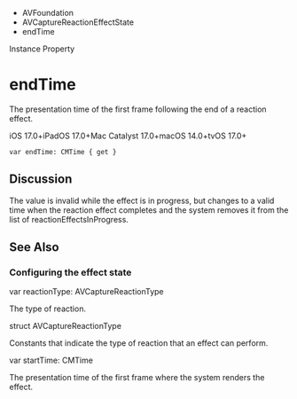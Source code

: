 

- AVFoundation
- AVCaptureReactionEffectState
-  endTime 

Instance Property

# endTime

The presentation time of the first frame following the end of a reaction effect.

iOS 17.0+iPadOS 17.0+Mac Catalyst 17.0+macOS 14.0+tvOS 17.0+

``` source
var endTime: CMTime { get }
```

## Discussion

The value is invalid while the effect is in progress, but changes to a valid time when the reaction effect completes and the system removes it from the list of reactionEffectsInProgress.

## See Also

### Configuring the effect state

var reactionType: AVCaptureReactionType

The type of reaction.

struct AVCaptureReactionType

Constants that indicate the type of reaction that an effect can perform.

var startTime: CMTime

The presentation time of the first frame where the system renders the effect.

